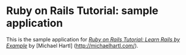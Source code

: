 # Ruby on Rails Tutorial: sample application

This is the sample application for [*Ruby on Rails Tutorial: Learn Rails by Example*](http://railstutoria.org/)
by [Michael Hartl] (http://michaelhartl.com/).